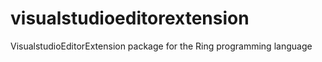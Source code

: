 # visualstudioeditorextension
VisualstudioEditorExtension package for the Ring programming language
